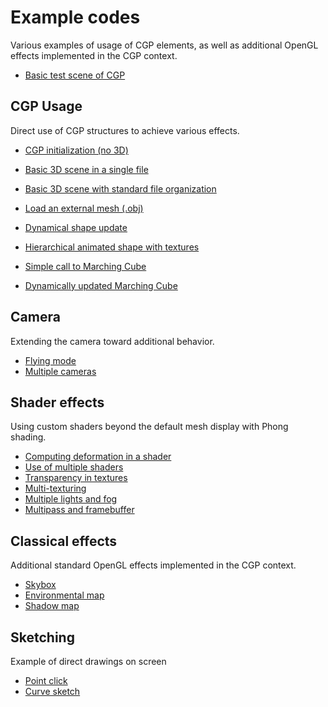 # Example codes

Various examples of usage of CGP elements, as well as additional OpenGL effects implemented in the CGP context.

* [Basic test scene of CGP](00_cgp_example/)

## CGP Usage

Direct use of CGP structures to achieve various effects.

* [CGP initialization (no 3D)](01_cgp_usage/01_basic_usage/00_cgp_init/)
* [Basic 3D scene in a single file](01_cgp_usage/01_basic_usage/01_default_scene_single_raw_file/)
* [Basic 3D scene with standard file organization](01_cgp_usage/01_basic_usage/02_default_scene_with_scene_helper/)
* [Load an external mesh (.obj)](01_cgp_usage/01_basic_usage/03_mesh_load_file_obj/)
* [Dynamical shape update](01_cgp_usage/01_basic_usage/04_shape_evolving_dynamically/)

* [Hierarchical animated shape with textures](01_cgp_usage/02_hierarchy/01_hierarchy_with_textures/)

* [Simple call to Marching Cube](01_cgp_usage/03_implicit_surface/01_marching_cube_simple)
* [Dynamically updated Marching Cube](01_cgp_usage/03_implicit_surface/02_marching_cube_with_dynamic_gui)

## Camera

Extending the camera toward additional behavior.

* [Flying mode](02_camera/01_camera_fly_mode/)
* [Multiple cameras](02_camera/02_multiple_scene_and_cameras/)

## Shader effects

Using custom shaders beyond the default mesh display with Phong shading.

* [Computing deformation in a shader](03_shader_effects/01_shader_deformation/)
* [Use of multiple shaders](03_shader_effects/02_multiple_shaders/)
* [Transparency in textures](03_shader_effects/03_transparent_billboards/)
* [Multi-texturing](03_shader_effects/04_multiple_textures_with_blending/)
* [Multiple lights and fog](03_shader_effects/05_multiple_lights/)
* [Multipass and framebuffer](03_shader_effects/06_framebuffer_multipass/)


## Classical effects

Additional standard OpenGL effects implemented in the CGP context.

* [Skybox](04_classical_effects/01_skybox/)
* [Environmental map](04_classical_effects/02_environment_map/)
* [Shadow map](04_classical_effects/03_shadow/)

## Sketching

Example of direct drawings on screen

* [Point click](05_sketching/01_point_click/)
* [Curve sketch](05_sketching/02_curve_sketch/)
